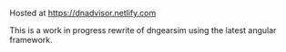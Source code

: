 Hosted at https://dnadvisor.netlify.com

This is a work in progress rewrite of dngearsim using the latest angular framework.
